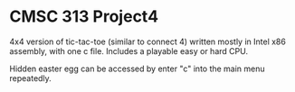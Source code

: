 # CMSC 313 Project4
 4x4 version of tic-tac-toe (similar to connect 4) written mostly in Intel x86 assembly, with one c file. Includes a playable easy or hard CPU.
 
 
 Hidden easter egg can be accessed by enter "c" into the main menu repeatedly. 
